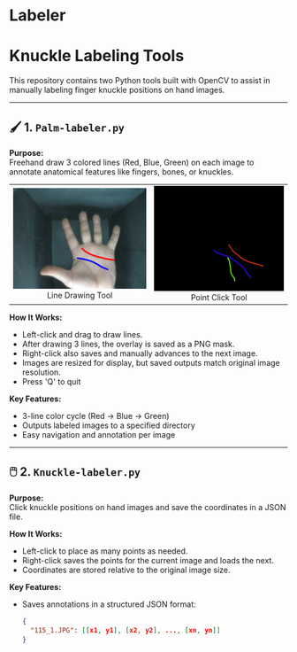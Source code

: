 # Labeler
# Knuckle Labeling Tools

This repository contains two Python tools built with OpenCV to assist in manually labeling finger knuckle positions on hand images.

---

## 🖌️ 1. `Palm-labeler.py`

**Purpose:**  
Freehand draw 3 colored lines (Red, Blue, Green) on each image to annotate anatomical features like fingers, bones, or knuckles.

<table>
  <tr>
    <td align="center">
      <img src="images/p-label.png" width="320" alt="Line Drawing Tool"/>
      <br>Line Drawing Tool
    </td>
    <td align="center">
      <img src="images/pp-label.png" width="320" alt="Point Click Tool"/>
      <br>Point Click Tool
    </td>
  </tr>
</table>

**How It Works:**
- Left-click and drag to draw lines.
- After drawing 3 lines, the overlay is saved as a PNG mask.
- Right-click also saves and manually advances to the next image.
- Images are resized for display, but saved outputs match original image resolution.
- Press 'Q' to quit

**Key Features:**
- 3-line color cycle (Red → Blue → Green)
- Outputs labeled images to a specified directory
- Easy navigation and annotation per image

---


## 🖱️ 2. `Knuckle-labeler.py`

**Purpose:**  
Click knuckle positions on hand images and save the coordinates in a JSON file.

**How It Works:**
- Left-click to place as many points as needed.
- Right-click saves the points for the current image and loads the next.
- Coordinates are stored relative to the original image size.

**Key Features:**
- Saves annotations in a structured JSON format:
  ```json
  {
    "115_1.JPG": [[x1, y1], [x2, y2], ..., [xn, yn]]
  }
